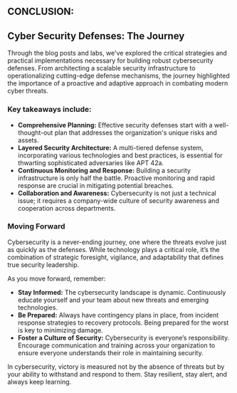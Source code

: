 ## CONCLUSION:
## Cyber Security Defenses: The Journey

Through the blog posts and labs, we've explored the critical strategies and practical implementations necessary for building robust cybersecurity defenses. From architecting a scalable security infrastructure to operationalizing cutting-edge defense mechanisms, the journey highlighted the importance of a proactive and adaptive approach in combating modern cyber threats.

### Key takeaways include:

- **Comprehensive Planning:** Effective security defenses start with a well-thought-out plan that addresses the organization's unique risks and assets.
- **Layered Security Architecture:** A multi-tiered defense system, incorporating various technologies and best practices, is essential for thwarting sophisticated adversaries like APT 42a.
- **Continuous Monitoring and Response:** Building a security infrastructure is only half the battle. Proactive monitoring and rapid response are crucial in mitigating potential breaches.
- **Collaboration and Awareness:** Cybersecurity is not just a technical issue; it requires a company-wide culture of security awareness and cooperation across departments.

### Moving Forward

Cybersecurity is a never-ending journey, one where the threats evolve just as quickly as the defenses. While technology plays a critical role, it’s the combination of strategic foresight, vigilance, and adaptability that defines true security leadership.

As you move forward, remember:

- **Stay Informed:** The cybersecurity landscape is dynamic. Continuously educate yourself and your team about new threats and emerging technologies.
- **Be Prepared:** Always have contingency plans in place, from incident response strategies to recovery protocols. Being prepared for the worst is key to minimizing damage.
- **Foster a Culture of Security:** Cybersecurity is everyone’s responsibility. Encourage communication and training across your organization to ensure everyone understands their role in maintaining security.

In cybersecurity, victory is measured not by the absence of threats but by your ability to withstand and respond to them. Stay resilient, stay alert, and always keep learning.
